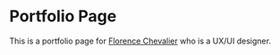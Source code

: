 # Portfolio Page

This is a portfolio page for [Florence Chevalier](https://dribbble.com/florencechevalier) who is a UX/UI designer.
